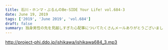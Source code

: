 ```yaml
---
title: 石川・ホンマ・ぶるんのBe-SIDE Your Life! vol.684-3
date: June 19, 2019
tags: ['2019', 'June 2019', 'vol.684']
draft: false
summary: 独身男性の先を見越しすぎた心配事についてたくさんメールありがとうございました！MIURA
---
```


http://project-phi.ddo.jp/ishikawa/ishikawa684_3.mp3
